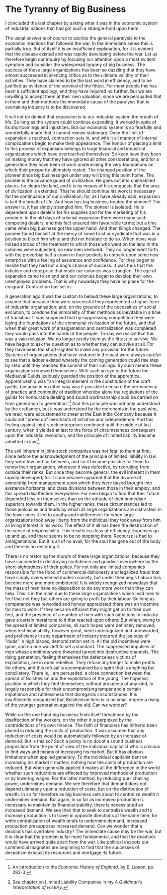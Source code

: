 # The Tyranny of Big Business

I concluded the last chapter by asking what it was in the economic system of industrial nations that had got such a strangle-hold upon them.

The usual answer is of course to ascribe the general paralysis to the economic reactions that followed the war. In the immediate sense this is partially true. But of itself it is an insufficient explanation, for it is evident that the disease existed and was rapidly developing before the war. Let us therefore begin our inquiry by focusing our attention upon a most evident symptom and consider the widespread tyranny of big business. The success of these large organizations has been so dazzling that they have almost succeeded in silencing critics as to the ultimate validity of their activities. They have claimed to be the last word in efficiency, and to be justified as evidence of the survival of the fittest. For most people this has been a sufficient apology, and they have inquired no further. But we are unwilling to accept them at their own valuation, since we are persuaded that in them and their methods the immediate cause of the paralysis that is overtaking industry is to be discovered.

It will not be denied that expansion is to our industrial system the breath of life. So long as the system could continue expanding, it worked in spite of its shortcomings and injustices. But our economic system is so fearfully and wonderfully made that it cannot remain stationary. Once the limit of expansion is reached, contraction sets in, and with it all manner of internal complications begin to make their appearance. The honour of placing a limit to this process of expansion belongs to large financial and industrial organizations which have overreached themselves. So keen have they been on making money that they have ignored all other considerations, and for a generation they have been at work undermining the very foundations on which their prosperity ultimately rested. The changed position of the pioneer since big business got under way will bring this point home. The pioneer is the advance guard of civilization. He goes out into uninhabited places, he clears the land, and it is by means of his conquests that the area of civilization is extended. That he should continue his work is necessary for the continuance of our civilization; for, as I have already said, expansion is to it the breath of life. And how has big business treated the pioneer? The answer is, it has simply strangled him. The pioneer is isolated. He is dependent upon dealers for his supplies and for the marketing of his produce. In the old days of colonial expansion there were many such competing dealers, and this fact ensured him favourable terms; but a time came when big business got the upper hand. And then tilings changed. The pioneer found himself at the mercy of some trust or syndicate that was in a position to bleed him white and did not hesitate to do so. When news was noised abroad of the treatment to which those who went on the land in the colonies were subjected, no new men ventured. They no longer went forth with the proverbial half a crown in their pockets to embark upon some new enterprise with a feeling of assurance and confidence. For they began to realize that they had not a dog's chance of success. It was thus that the initiative and enterprise that made our colonies was strangled. The age of expansion came to an end and our colonies began to develop their own unemployed problems. That is why nowadays they have no place for the emigrant. Contraction has set in.

A generation ago it was the custom to belaud these large organizations; to assume that because they were successful they represented a higher form of industrial organization; and, on the grounds of the necessities of social evolution, to condone the immorality of their methods as inevitable in a time of transition. It was supposed that by suppressing competition they were laying the foundations of the communal civilization of the future, and that when their great work of amalgamation and centralization was completed they would pass into the hands of the people. To-day we realize that this was a vain delusion. We no longer justify them as the fittest to survive. We have begun to ask the question as to whether they can survive at all. For they have been too short-sighted to make any provision for the future. Systems of organizations that have endured in the past were always careful to see that a ladder existed whereby the coming generation could rise step by step until they reached the summit of their callings. By such means these organizations renewed themselves. With such an eye to the future the Mediaeval Guilds jealously guarded the position of the apprentice. Apprenticeship was "an integral element in the constitution of the craft guilds, because in no other way was it possible to ensure the permanency of practice and continuity of tradition whereby alone the regulations of the guilds for honourable dealing and sound workmanship could be carried on from generation to generation."[^1] And this principle was not only understood by the craftsmen, but it was understood by the merchants in the past who, we read, were accustomed to sneer at the East India Company because it could not "breed up" merchants of initiative and independence. And this feeling against joint-stock enterprises continued until the middle of last century, when it yielded at last to the force of circumstances consequent upon the industrial revolution, and the principle of limited liability became admitted in law.[^2]

[^1]: An introduction to the *Economic History of England*, by E. Lipson, pp. 282-3.

[^2]: See chapter on Limited Liability Companies in my *A Guildman's Interpretation of History*.

The evil inherent in joint-stock companies was not fatal to them at first, since before the acknowledgment of the principle of limited liability in law they were few and far between, and so it became possible for them to renew their organization, wherever it was defective, by recruiting from outside their ranks. But once they become general, the evil inherent in them rapidly developed; for it soon became apparent that the divorce of ownership from management upon which they were based brought into existence horizontal and class divisions between those in their employ; and this spread disaffection everywhere. For men began to find that their future depended less on themselves than on the attitude of their immediate superiors towards them. In the higher ranks, these circumstances led to those jealousies and feuds by which all large organizations are distracted. In the lower ones it led to apathy and indifference; for when large organizations took away liberty from the individual they took away from him all living interest in his work. The effect of it all has been the destruction of the sense of responsibility. This results in a loss of efficiency. Expenses go up and up, and there seems to be no stopping them. Recourse is had to amalgamations. But it is all of no avail; for the soul has gone out of the body and there is no restoring it.

There is no restoring the *morale* of these large organizations, because they have succeeded in destroying confidence and goodwill everywhere by the short-sightedness of their policy. For not only are limited companies responsible for the flood of commercial dishonesty and legalized fraud that have simply overwhelmed modern society, but under their aegis Labour has become more and more embittered. It is widely recognized nowadays that the mass of men have no disposition to do any more work than they can help. This is in the main due to these large organizations which lead men to feel that not they but others are going to profit by their labour. So long as competence was rewarded and honour appreciated there was an incentive for men to work. If they became efficient they might get on to their own feet, and the presence of a number of men with such ambitions in industry gave a certain moral tone to it that reacted upon others. But when, owing to the spread of limited companies, all such hopes were definitely removed; when technical ability, however great, went unrecognized and unrewarded, and proficiency in any department of industry incurred the jealousy of "duds" in high places, demoralization set in. All the old incentives were gone, and no one was left to set a standard. The suppressed impulses of men whose ambitions were thwarted turned into destructive channels. The rising generation, feeling themselves the defenceless victims of exploitation, are in open rebellion. They refuse any longer to make profits for others, and this refusal is accompanied by a spirit that is anything but conciliatory. There is, I am persuaded, a close connection between the spread of Bolshevism and the exploitation of the young. The hopeless position in which they find themselves, without prospects of any kind, is largely responsible for their uncompromising temper and a certain impatience and ruthlessness that disregards circumstances. It is insufficiently recognized that Bolshevism here is in no small degree a rising of the younger generation against the old. Can we wonder?

While on the one hand big business finds itself threatened by the disaffection of the workers, on the other it is perplexed by the contradictions of its own finance. The faith of financiers has hitherto been placed in reducing the costs of production. It was assumed that any reduction of costs would be automatically followed by an increase of demand. But is this so? Such a policy is no doubt a sound business proposition from the point of view of the individual capitalist who is anxious to find ways and means of increasing his market. But it has obvious limitations when applied generally. To the individual capitalist bent on increasing his market it matters nothing how the costs of production are reduced. But when generally applied it makes all the difference in the world whether such reductions are effected by improved methods of production or by lowering wages. For the latter method, by reducing pur- chasing power, undermines demand. We see therefore that demand does not depend ultimately upon a reduction of costs, but on the distribution of wealth. In so far therefore as big business sets about to centralize wealth it undermines demand. But again, in so far as increased production is necessary to maintain its financial stability, there is necessitated an increased demand. We see then that to seek to centralize wealth and to increase production is to travel in opposite directions at the same time; for while centralization of wealth tends to undermine demand, increased production presupposes increased demand. Can we wonder that a deadlock has overtaken industry? The immediate cause may be the war, but it is clear that the problem is far more fundamental, and that the deadlock would have arrived quite apart from the war. Like political despots our commercial magnates are beginning to find that the successes of despotism exhaust its resources and mortgage its future.
